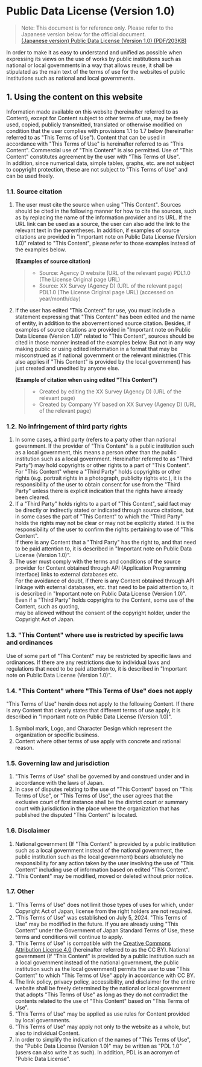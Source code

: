 # Public Data License (Version 1.0)

> Note: This document is for reference only. Please refer to the Japanese
> version below for the official document.\
> [(Japanese version) Public Data License (Version 1.0) (PDF/203KB)](https://www.digital.go.jp/assets/contents/node/basic_page/field_ref_resources/f7fde41d-ffca-4b2a-9b25-94b8a701a037/24afdf33/20240705_resources_data_outline_05.pdf)

In order to make it as easy to understand and unified as possible when
expressing its views on the use of works by public institutions such as
national or local governments in a way that allows reuse, it shall be
stipulated as the main text of the terms of use for the websites of public
institutions such as national and local governments.

## 1. Using the content on this website

Information made available on this website (hereinafter referred to as
Content), except for Content subject to other terms of use, may be freely used,
copied, publicly transmitted, translated or otherwise modified on condition
that the user complies with provisions 1.1 to 1.7 below (hereinafter referred
to as "This Terms of Use"). Content that can be used in accordance with "This
Terms of Use" is hereinafter referred to as "This Content". Commercial use of
"This Content" is also permitted. Use of "This Content" constitutes agreement
by the user with "This Terms of Use".\
In addition, since numerical data, simple tables, graphs, etc. are not subject
to copyright protection, these are not subject to "This Terms of Use" and can
be used freely.

### 1.1. Source citation

1.  The user must cite the source when using "This Content". Sources should be
    cited in the following manner for how to cite the sources, such as by
    replacing the name of the information provider and its URL. If the URL link
    can be used as a source, the user can also add the link to the relevant
    text in the parentheses. In addition, if examples of source citations are
    provided in "Important note on Public Data License (Version 1.0)" related
    to "This Content", please refer to those examples instead of the examples
    below.

    **(Examples of source citation)**

    > - Source: Agency D website (URL of the relevant page) PDL1.0 (The License
    >   Original page URL)
    > - Source: XX Survey (Agency D) (URL of the relevant page) PDL1.0 (The
    >   License Original page URL) (accessed on year/month/day)

2.  If the user has edited "This Content" for use, you must include a statement
    expressing that "This Content" has been edited and the name of entity, in
    addition to the abovementioned source citation. Besides, if examples of
    source citations are provided in "Important note on Public Data License
    (Version 1.0)" related to "This Content", sources should be cited in those
    manner instead of the examples below. But not in any way making public or
    using edited information in a format that may be misconstrued as if
    national government or the relevant ministries (This also applies if "This
    Content" is provided by the local government) has just created and unedited
    by anyone else.

    **(Example of citation when using edited "This Content")**

    > - Created by editing the XX Survey (Agency D) (URL of the relevant page)
    > - Created by Company YY based on XX Survey (Agency D) (URL of the
    >   relevant page)

### 1.2. No infringement of third party rights

1.  In some cases, a third party (refers to a party other than national
    government. If the provider of "This Content" is a public institution such
    as a local government, this means a person other than the public
    institution such as a local government. Hereinafter referred to as "Third
    Party") may hold copyrights or other rights to a part of "This Content".
    For "This Content" where a "Third Party" holds copyrights or other rights
    (e.g. portrait rights in a photograph, publicity rights etc.), it is the
    responsibility of the user to obtain consent for use from the "Third Party"
    unless there is explicit indication that the rights have already been
    cleared.
2.  If a "Third Party" holds rights to a part of "This Content", said fact may
    be directly or indirectly stated or indicated through source citations, but
    in some cases the part of "This Content" to which the "Third Party" holds
    the rights may not be clear or may not be explicitly stated. It is the
    responsibility of the user to confirm the rights pertaining to use of "This
    Content".\
    If there is any Content that a "Third Party" has the right to, and that
    need to be paid attention to, it is described in "Important note on Public
    Data License (Version 1.0)".
3.  The user must comply with the terms and conditions of the source provider
    for Content obtained through API (Application Programming Interface) links
    to external databases etc.\
    For the avoidance of doubt, if there is any Content obtained through API
    linkage with external databases, etc. that need to be paid attention to, it
    is described in "Important note on Public Data License (Version 1.0)".\
    Even if a "Third Party" holds copyrights to the Content, some use of the
    Content, such as quoting,\
    may be allowed without the consent of the copyright holder, under the
    Copyright Act of Japan.

### 1.3. "This Content" where use is restricted by specific laws and ordinances

Use of some part of "This Content" may be restricted by specific laws and
ordinances. If there are any restrictions due to individual laws and
regulations that need to be paid attention to, it is described in "Important
note on Public Data License (Version 1.0)".

### 1.4. "This Content" where "This Terms of Use" does not apply

"This Terms of Use" herein does not apply to the following Content. If there is
any Content that clearly states that different terms of use apply, it is
described in "Important note on Public Data License (Version 1.0)".

1.  Symbol mark, Logo, and Character Design which represent the organization or
    specific business.
2.  Content where other terms of use apply with concrete and rational reason.

### 1.5. Governing law and jurisdiction

1.  "This Terms of Use" shall be governed by and construed under and in
    accordance with the laws of Japan.
2.  In case of disputes relating to the use of "This Content" based on "This
    Terms of Use", or "This Terms of Use", the user agrees that the exclusive
    court of first instance shall be the district court or summary court with
    jurisdiction in the place where the organization that has published the
    disputed "This Content" is located.

### 1.6. Disclaimer

1.  National government (If "This Content" is provided by a public institution
    such as a local government instead of the national government, the public
    institution such as the local government) bears absolutely no
    responsibility for any action taken by the user involving the use of "This
    Content" including use of information based on edited "This Content".
2.  "This Content" may be modified, moved or deleted without prior notice.

### 1.7. Other

1.  "This Terms of Use" does not limit those types of uses for which, under
    Copyright Act of Japan, license from the right holders are not required.
2.  "This Terms of Use" was established on July 5, 2024. "This Terms of Use"
    may be modified in the future. If you are already using "This Content"
    under the Government of Japan Standard Terms of Use, these terms and
    conditions will continue to apply.
3.  "This Terms of Use" is compatible with the
    [Creative Commons Attribution License 4.0](https://creativecommons.org/licenses/by/4.0/legalcode.en)
    (hereinafter referred to as the CC BY). National government (If "This
    Content" is provided by a public institution such as a local government
    instead of the national government, the public institution such as the
    local government) permits the user to use "This Content" to which "This
    Terms of Use" apply in accordance with CC BY.
4.  The link policy, privacy policy, accessibility, and disclaimer for the
    entire website shall be freely determined by the national or local
    government that adopts "This Terms of Use" as long as they do not
    contradict the contents related to the use of "This Content" based on "This
    Terms of Use".
5.  "This Terms of Use" may be applied as use rules for Content provided by
    local governments.
6.  "This Terms of Use" may apply not only to the website as a whole, but also
    to individual Content.
7.  In order to simplify the indication of the names of "This Terms of Use",
    the "Public Data License (Version 1.0)" may be written as "PDL 1.0" (users
    can also write it as such). In addition, PDL is an acronym of "Public Data
    License".
